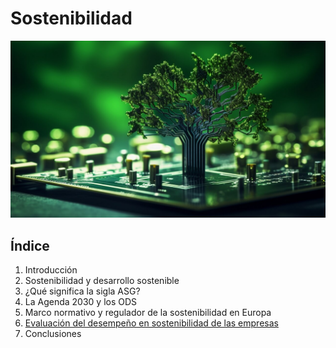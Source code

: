 # Sostenibilidad
![Desarrollo sostenible](img/img1.jpg)
## Índice

1. Introducción
2. Sostenibilidad y desarrollo sostenible
3. ¿Qué significa la sigla ASG?
4. La Agenda 2030 y los ODS
5. Marco normativo y regulador de la sostenibilidad en Europa
6. [Evaluación del desempeño en sostenibilidad de las empresas](EvaluacionEmpresas.md)
7. Conclusiones
